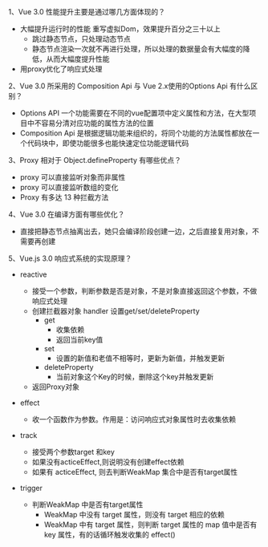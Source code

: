 1、Vue 3.0 性能提升主要是通过哪几方面体现的？

- 大幅提升运行时的性能 重写虚拟Dom，效果提升百分之三十以上
  - 跳过静态节点，只处理动态节点
  - 静态节点渲染一次就不再进行处理，所以处理的数据量会有大幅度的降低，从而大幅度提升性能
- 用proxy优化了响应式处理

2、Vue 3.0 所采用的 Composition Api 与 Vue 2.x使用的Options Api 有什么区别？

- Options API 一个功能需要在不同的vue配置项中定义属性和方法，在大型项目中不容易分清对应功能的属性方法的位置
- Composition Api 是根据逻辑功能来组织的，将同个功能的方法属性都放在一个代码块中，即使功能很多也能快速定位功能逻辑代码

3、Proxy 相对于 Object.defineProperty 有哪些优点？

- proxy 可以直接监听对象而非属性
- proxy 可以直接监听数组的变化
- Proxy 有多达 13 种拦截方法

4、Vue 3.0 在编译方面有哪些优化？

- 直接把静态节点抽离出去，她只会编译阶段创建一边，之后直接复用对象，不需要再创建

5、Vue.js 3.0 响应式系统的实现原理？

- reactive

  - 接受一个参数，判断参数是否是对象，不是对象直接返回这个参数，不做响应式处理
  - 创建拦截器对象 handler 设置get/set/deleteProperty
    - get
      - 收集依赖
      - 返回当前key值
    - set
      - 设置的新值和老值不相等时，更新为新值，并触发更新
    - deleteProperty
      - 当前对象这个Key的时候，删除这个key并触发更新
  - 返回Proxy对象

- effect

  - 收一个函数作为参数。作用是：访问响应式对象属性时去收集依赖

- track

  - 接受两个参数target 和key
  - 如果没有acticeEffect,则说明没有创建effect依赖
  - 如果有 acticeEffect, 则去判断WeakMap 集合中是否有target属性

- trigger

  - 判断WeakMap 中是否有target属性
    - WeakMap 中没有 target 属性，则没有 target 相应的依赖
    - WeakMap 中有 target 属性，则判断 target 属性的 map 值中是否有 key 属性，有的话循环触发收集的 effect()

  

